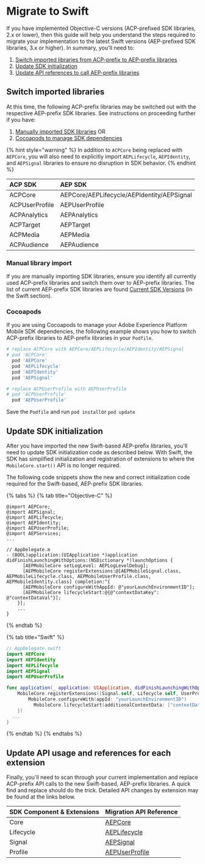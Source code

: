 # Migrate to Swift

If you have implemented Objective-C versions \(ACP-prefixed SDK libraries, 2.x or lower\), then this guide will help you understand the steps required to migrate your implementation to the latest Swift versions \(AEP-prefixed SDK libraries, 3.x or higher\). In summary, you'll need to:

1. [Switch imported libraries from ACP-prefix to AEP-prefix libraries](migrate-to-swift.md#switch-imported-libraries)
2. [Update SDK initialization](migrate-to-swift.md#update-sdk-initialization)
3. [Update API references to call AEP-prefix libraries](migrate-to-swift.md#update-api-usage-and-references-for-each-extension)

## Switch imported libraries

At this time, the following ACP-prefix libraries may be switched out with the respective AEP-prefix SDK libraries. See instructions on proceeding further if you have:

1. [Manually imported SDK libraries](migrate-to-swift.md#manual-library-import) OR
2. [Cocoapods to manage SDK dependencies](migrate-to-swift.md#cocoapods)

{% hint style="warning" %}
In addition to `ACPCore` being replaced with `AEPCore`, you will also need to explicitly import `AEPLifecycle`, `AEPIdentity`, and `AEPSignal` libraries to ensure no disruption in SDK behavior.
{% endhint %}

| ACP SDK | AEP SDK |
| :--- | :--- |
| ACPCore | AEPCore/AEPLifecycle/AEPIdentity/AEPSignal |
| ACPUserProfile | AEPUserProfile |
| ACPAnalytics | AEPAnalytics |
| ACPTarget | AEPTarget |
| ACPMedia | AEPMedia |
| ACPAudience | AEPAudience |

### Manual library import

If you are manually importing SDK libraries, ensure you identify all currently used ACP-prefix libraries and switch them over to AEP-prefix libraries. The list of current AEP-prefix SDK libraries are found [Current SDK Versions](upgrading-to-aep/current-sdk-versions.md#ios-swift) \(in the Swift section\).

### Cocoapods

If you are using Cocoapods to manage your Adobe Experience Platform Mobile SDK dependencies, the following example shows you how to switch ACP-prefix libraries to AEP-prefix libraries in your `Podfile`.

```ruby
# replace ACPCore with AEPCore/AEPLifecycle/AEPIdentity/AEPSignal
# pod 'ACPCore'
  pod 'AEPCore'
  pod 'AEPLifecycle'
  pod 'AEPIdentity'
  pod 'AEPSignal'

# replace ACPUserProfile with AEPUserProfile
# pod 'ACPUserProfile'
  pod 'AEPUserProfile'
```

Save the `Podfile` and run  `pod install`or `pod update` 

## Update SDK initialization

After you have imported the new Swift-based AEP-prefix libraries, you'll need to update SDK initialization code as described below. With Swift, the SDK has simplified initialization and registration of extensions to where the `MobileCore.start()` API is no longer required.

The following code snippets show the new and correct initialization code required for the Swift-based, AEP-prefix SDK libraries.

{% tabs %}
{% tab title="Objective-C" %}
```text
@import AEPCore;
@import AEPSignal;
@import AEPLifecycle;
@import AEPIdentity;
@import AEPUserProfile;
@import AEPServices;
...

// AppDelegate.m
- (BOOL)application:(UIApplication *)application didFinishLaunchingWithOptions:(NSDictionary *)launchOptions {
      [AEPMobileCore setLogLevel: AEPLogLevelDebug];
      [AEPMobileCore registerExtensions:@[AEPMobileSignal.class, AEPMobileLifecycle.class, AEPMobileUserProfile.class, AEPMobileIdentity.class] completion:^{
      [AEPMobileCore configureWithAppId: @"yourLaunchEnvironmentID"];
      [AEPMobileCore lifecycleStart:@{@"contextDataKey": @"contextDataVal"}];
    }];
    ...
}
```
{% endtab %}

{% tab title="Swift" %}
```swift
// AppDelegate.swift
import AEPCore
import AEPIdentity
import AEPLifecycle
import AEPSignal
import AEPUserProfile

func application(_ application: UIApplication, didFinishLaunchingWithOptions launchOptions: [UIApplication.LaunchOptionsKey: Any]?) -> Bool {
    MobileCore.registerExtensions([Signal.self, Lifecycle.self, UserProfile.self, Identity.self], {
        MobileCore.configureWith(appId: "yourLaunchEnvironmentID")
          MobileCore.lifecycleStart(additionalContextData: ["contextDataKey": "contextDataVal"])
    })
  ...
}
```
{% endtab %}
{% endtabs %}

## Update API usage and references for each extension

Finally, you'll need to scan through your current implementation and replace ACP-prefix API calls to the new Swift-based, AEP-prefix libraries. A quick find and replace should do the trick. Detailed API changes by extension may be found at the links below.

| SDK Component & Extensions | Migration API Reference |
| :--- | :--- |
| Core | [AEPCore](../foundation-extensions/mobile-core/acpcore-aepcore.md) |
| Lifecycle | [AEPLifecycle](../foundation-extensions/mobile-core/lifecycle/acplifecycle-aeplifecycle.md) |
| Signal | [AEPSignal](../foundation-extensions/mobile-core/signals/acpsignal-aepsignal.md) |
| Profile | [AEPUserProfile](../foundation-extensions/profile/acpuserprofile-aepuserprofile.md) |

